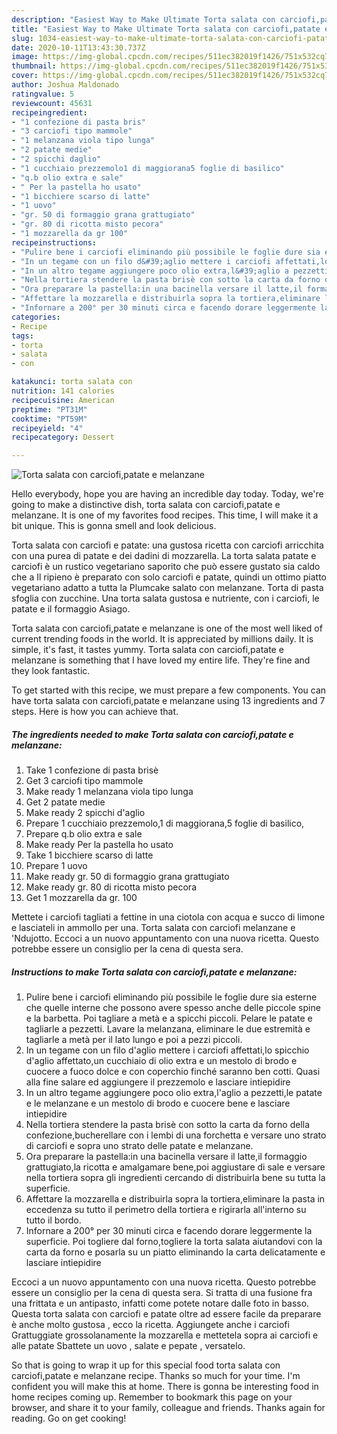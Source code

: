 ```yaml
---
description: "Easiest Way to Make Ultimate Torta salata con carciofi,patate e melanzane"
title: "Easiest Way to Make Ultimate Torta salata con carciofi,patate e melanzane"
slug: 1034-easiest-way-to-make-ultimate-torta-salata-con-carciofi-patate-e-melanzane
date: 2020-10-11T13:43:30.737Z
image: https://img-global.cpcdn.com/recipes/511ec382019f1426/751x532cq70/torta-salata-con-carciofipatate-e-melanzane-recipe-main-photo.jpg
thumbnail: https://img-global.cpcdn.com/recipes/511ec382019f1426/751x532cq70/torta-salata-con-carciofipatate-e-melanzane-recipe-main-photo.jpg
cover: https://img-global.cpcdn.com/recipes/511ec382019f1426/751x532cq70/torta-salata-con-carciofipatate-e-melanzane-recipe-main-photo.jpg
author: Joshua Maldonado
ratingvalue: 5
reviewcount: 45631
recipeingredient:
- "1 confezione di pasta bris"
- "3 carciofi tipo mammole"
- "1 melanzana viola tipo lunga"
- "2 patate medie"
- "2 spicchi daglio"
- "1 cucchiaio prezzemolo1 di maggiorana5 foglie di basilico"
- "q.b olio extra e sale"
- " Per la pastella ho usato"
- "1 bicchiere scarso di latte"
- "1 uovo"
- "gr. 50 di formaggio grana grattugiato"
- "gr. 80 di ricotta misto pecora"
- "1 mozzarella da gr 100"
recipeinstructions:
- "Pulire bene i carciofi eliminando più possibile le foglie dure sia esterne che quelle interne che possono avere spesso anche delle piccole spine e la barbetta. Poi tagliare a metà e a spicchi piccoli. Pelare le patate e tagliarle a pezzetti. Lavare la melanzana, eliminare le due estremità e tagliarle a metà per il lato lungo e poi a pezzi piccoli."
- "In un tegame con un filo d&#39;aglio mettere i carciofi affettati,lo spicchio d&#39;aglio affettato,un cucchiaio di olio extra e un mestolo di brodo e cuocere a fuoco dolce e con coperchio finché saranno ben cotti. Quasi alla fine salare ed aggiungere il prezzemolo e lasciare intiepidire"
- "In un altro tegame aggiungere poco olio extra,l&#39;aglio a pezzetti,le patate e le melanzane e un mestolo di brodo e cuocere bene e lasciare intiepidire"
- "Nella tortiera stendere la pasta brisè con sotto la carta da forno della confezione,bucherellare con i lembi di una forchetta e versare uno strato di carciofi e sopra uno strato delle patate e melanzane."
- "Ora preparare la pastella:in una bacinella versare il latte,il formaggio grattugiato,la ricotta e amalgamare bene,poi aggiustare di sale e versare nella tortiera sopra gli ingredienti cercando di distribuirla bene su tutta la superficie."
- "Affettare la mozzarella e distribuirla sopra la tortiera,eliminare la pasta in eccedenza su tutto il perimetro della tortiera e rigirarla all&#39;interno su tutto il bordo."
- "Infornare a 200° per 30 minuti circa e facendo dorare leggermente la superficie. Poi togliere dal forno,togliere la torta salata aiutandovi con la carta da forno e posarla su un piatto eliminando la carta delicatamente e lasciare intiepidire"
categories:
- Recipe
tags:
- torta
- salata
- con

katakunci: torta salata con 
nutrition: 141 calories
recipecuisine: American
preptime: "PT31M"
cooktime: "PT59M"
recipeyield: "4"
recipecategory: Dessert

---
```



![Torta salata con carciofi,patate e melanzane](https://img-global.cpcdn.com/recipes/511ec382019f1426/751x532cq70/torta-salata-con-carciofipatate-e-melanzane-recipe-main-photo.jpg)

Hello everybody, hope you are having an incredible day today. Today, we're going to make a distinctive dish, torta salata con carciofi,patate e melanzane. It is one of my favorites food recipes. This time, I will make it a bit unique. This is gonna smell and look delicious.

Torta salata con carciofi e patate: una gustosa ricetta con carciofi arricchita con una purea di patate e dei dadini di mozzarella. La torta salata patate e carciofi è un rustico vegetariano saporito che può essere gustato sia caldo che a Il ripieno è preparato con solo carciofi e patate, quindi un ottimo piatto vegetariano adatto a tutta la Plumcake salato con melanzane. Torta di pasta sfoglia con zucchine. Una torta salata gustosa e nutriente, con i carciofi, le patate e il formaggio Asiago.

Torta salata con carciofi,patate e melanzane is one of the most well liked of current trending foods in the world. It is appreciated by millions daily. It is simple, it's fast, it tastes yummy. Torta salata con carciofi,patate e melanzane is something that I have loved my entire life. They're fine and they look fantastic.


To get started with this recipe, we must prepare a few components. You can have torta salata con carciofi,patate e melanzane using 13 ingredients and 7 steps. Here is how you can achieve that.

<!--inarticleads1-->

##### The ingredients needed to make Torta salata con carciofi,patate e melanzane:

1. Take 1 confezione di pasta brisè
1. Get 3 carciofi tipo mammole
1. Make ready 1 melanzana viola tipo lunga
1. Get 2 patate medie
1. Make ready 2 spicchi d&#39;aglio
1. Prepare 1 cucchiaio prezzemolo,1 di maggiorana,5 foglie di basilico,
1. Prepare q.b olio extra e sale
1. Make ready  Per la pastella ho usato
1. Take 1 bicchiere scarso di latte
1. Prepare 1 uovo
1. Make ready gr. 50 di formaggio grana grattugiato
1. Make ready gr. 80 di ricotta misto pecora
1. Get 1 mozzarella da gr. 100


Mettete i carciofi tagliati a fettine in una ciotola con acqua e succo di limone e lasciateli in ammollo per una. Torta salata con carciofi melanzane e &#39;Ndujotto. Eccoci a un nuovo appuntamento con una nuova ricetta. Questo potrebbe essere un consiglio per la cena di questa sera. 

<!--inarticleads2-->

##### Instructions to make Torta salata con carciofi,patate e melanzane:

1. Pulire bene i carciofi eliminando più possibile le foglie dure sia esterne che quelle interne che possono avere spesso anche delle piccole spine e la barbetta. Poi tagliare a metà e a spicchi piccoli. Pelare le patate e tagliarle a pezzetti. Lavare la melanzana, eliminare le due estremità e tagliarle a metà per il lato lungo e poi a pezzi piccoli.
1. In un tegame con un filo d&#39;aglio mettere i carciofi affettati,lo spicchio d&#39;aglio affettato,un cucchiaio di olio extra e un mestolo di brodo e cuocere a fuoco dolce e con coperchio finché saranno ben cotti. Quasi alla fine salare ed aggiungere il prezzemolo e lasciare intiepidire
1. In un altro tegame aggiungere poco olio extra,l&#39;aglio a pezzetti,le patate e le melanzane e un mestolo di brodo e cuocere bene e lasciare intiepidire
1. Nella tortiera stendere la pasta brisè con sotto la carta da forno della confezione,bucherellare con i lembi di una forchetta e versare uno strato di carciofi e sopra uno strato delle patate e melanzane.
1. Ora preparare la pastella:in una bacinella versare il latte,il formaggio grattugiato,la ricotta e amalgamare bene,poi aggiustare di sale e versare nella tortiera sopra gli ingredienti cercando di distribuirla bene su tutta la superficie.
1. Affettare la mozzarella e distribuirla sopra la tortiera,eliminare la pasta in eccedenza su tutto il perimetro della tortiera e rigirarla all&#39;interno su tutto il bordo.
1. Infornare a 200° per 30 minuti circa e facendo dorare leggermente la superficie. Poi togliere dal forno,togliere la torta salata aiutandovi con la carta da forno e posarla su un piatto eliminando la carta delicatamente e lasciare intiepidire


Eccoci a un nuovo appuntamento con una nuova ricetta. Questo potrebbe essere un consiglio per la cena di questa sera. Si tratta di una fusione fra una frittata e un antipasto, infatti come potete notare dalle foto in basso. Questa torta salata con carciofi e patate oltre ad essere facile da preparare è anche molto gustosa , ecco la ricetta. Aggiungete anche i carciofi Grattuggiate grossolanamente la mozzarella e mettetela sopra ai carciofi e alle patate Sbattete un uovo , salate e pepate , versatelo. 

So that is going to wrap it up for this special food torta salata con carciofi,patate e melanzane recipe. Thanks so much for your time. I'm confident you will make this at home. There is gonna be interesting food in home recipes coming up. Remember to bookmark this page on your browser, and share it to your family, colleague and friends. Thanks again for reading. Go on get cooking!
